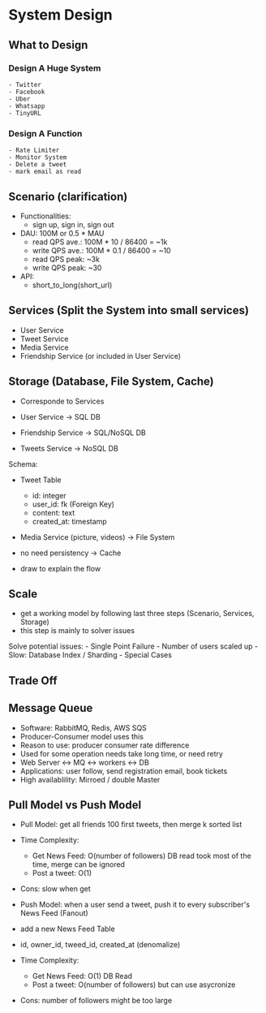 # System Design

## What to Design

   ### Design A Huge System
    - Twitter
    - Facebook
    - Uber
    - Whatsapp
    - TinyURL

   ### Design A Function
    - Rate Limiter
    - Monitor System
    - Delete a tweet
    - mark email as read

## Scenario (clarification)

 - Functionalities:
    - sign up, sign in, sign out
 - DAU: 100M or 0.5 * MAU
    - read QPS ave.: 100M * 10 / 86400 = ~1k
    - write QPS ave.: 100M * 0.1 / 86400 = ~10
    - read QPS peak: ~3k
    - write QPS peak: ~30
 - API:
    - short_to_long(short_url)

## Services (Split the System into small services)

 - User Service
 - Tweet Service
 - Media Service
 - Friendship Service (or included in User Service)

## Storage (Database, File System, Cache)
 
 - Corresponde to Services
 
 - User Service -> SQL DB
 - Friendship Service -> SQL/NoSQL DB
 - Tweets Service -> NoSQL DB

 Schema:
  - Tweet Table
    - id: integer
    - user_id: fk (Foreign Key)
    - content: text
    - created_at: timestamp

 - Media Service (picture, videos) -> File System

 - no need persistency -> Cache

 - draw to explain the flow

## Scale

 - get a working model by following last three steps (Scenario, Services, Storage)
 - this step is mainly to solver issues 

 Solve potential issues:
    - Single Point Failure
    - Number of users scaled up
    - Slow: Database Index / Sharding
    - Special Cases
    

## Trade Off



## Message Queue
  - Software: RabbitMQ, Redis, AWS SQS
  - Producer-Consumer model uses this 
  - Reason to use: producer consumer rate difference
  - Used for some operation needs take long time, or need retry
  - Web Server <-> MQ <-> workers <-> DB
  - Applications: user follow, send registration email, book tickets
  - High availablility: Mirroed / double Master

## Pull Model vs Push Model

  - Pull Model: get all friends 100 first tweets, then merge k sorted list
  - Time Complexity: 
    - Get News Feed: O(number of followers) DB read took most of the time, merge can be ignored
    - Post a tweet: O(1)
  - Cons: slow when get

  - Push Model: when a user send a tweet, push it to every subscriber's News Feed (Fanout)
  - add a new News Feed Table
  - id, owner_id, tweed_id, created_at (denomalize)
  - Time Complexity: 
    - Get News Feed: O(1) DB Read
    - Post a tweet: O(number of followers) but can use asycronize
  - Cons: number of followers might be too large
